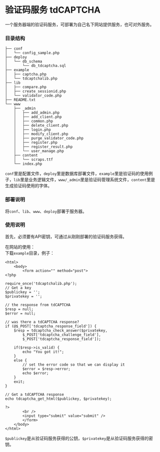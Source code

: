 # 验证码服务 tdCAPTCHA
一个服务器端的验证码服务，可部署为自己名下网站提供服务，也可对外服务。
### 目录结构
```
├── conf
│   └── config_sample.php
├── deploy
│   └── db_schema
│       └── db_tdcaptcha.sql
├── example
│   ├── captcha.php
│   └── tdcaptchalib.php
├── lib
│   ├── compare.php
│   ├── create_sessionid.php
│   └── validator_code.php
├── README.txt
└── www
    ├── _admin
    │   ├── add_admin.php
    │   ├── add_client.php
    │   ├── common.php
    │   ├── delete_client.php
    │   ├── login.php
    │   ├── modify_client.php
    │   ├── purge_validator_code.php
    │   ├── register.php
    │   ├── register_result.php
    │   └── user_manage.php
    ├── content
    │   └── scraps.ttf
    └── index.php
```
`conf`里是配置文件，`deploy`里是数据库部署文件，`example`里是验证码的使用例子，`lib`里是业务逻辑文件，`www/_admin`里是验证码管理系统文件，`content`里是生成验证码使用的字体。
### 部署说明
将`conf`、`lib`、`www`、`deploy`部署于服务器。
### 使用说明
首先，必须要有API密钥，可通过从刚刚部署的验证码服务获得。

在网站的使用：   
下载`example`目录，例子：
```
<html>
    <body>
        <form action="" method="post">
<?php

require_once('tdcaptchalib.php');
// Get a key
$publickey = ''; 
$privatekey = ''; 

// the response from tdCAPTCHA
$resp = null;
$error = null;

// was there a tdCAPTCHA response?
if (@$_POST['tdcaptcha_response_field']) {
    $resp = tdcaptcha_check_answer($privatekey,
        $_POST['tdcaptcha_challenge_field'],
        $_POST['tdcaptcha_response_field']);

    if($resp->is_valid) {
        echo "You got it!";
    }   
    else {
        // set the error code so that we can display it 
        $error = $resp->error;
        echo $error;
    }   
    exit;
}

// Get a tdCAPTCHA response
echo tdcaptcha_get_html($publickey, $privatekey);

?>
        <br />
        <input type="submit" value="submit" />
        </form>
    </body>
</html>
```
`$publickey`是从验证码服务获得的公钥，`$privatekey`是从验证码服务获得的密钥。

